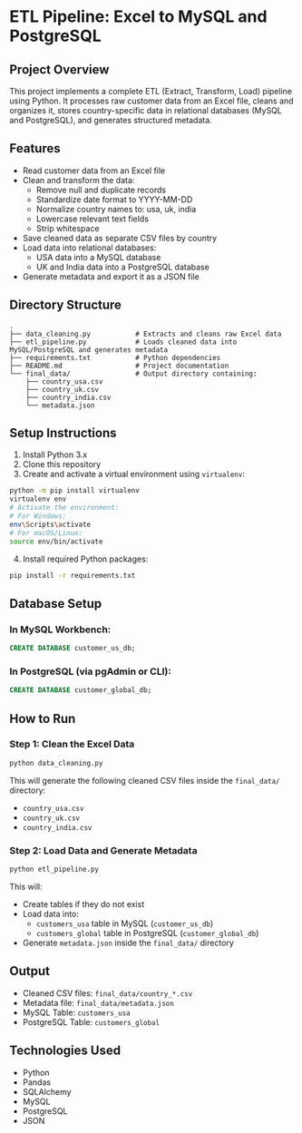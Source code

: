 # ETL Pipeline: Excel to MySQL and PostgreSQL

## Project Overview

This project implements a complete ETL (Extract, Transform, Load) pipeline using Python. It processes raw customer data from an Excel file, cleans and organizes it, stores country-specific data in relational databases (MySQL and PostgreSQL), and generates structured metadata.

## Features

- Read customer data from an Excel file
- Clean and transform the data:
  - Remove null and duplicate records
  - Standardize date format to YYYY-MM-DD
  - Normalize country names to: usa, uk, india
  - Lowercase relevant text fields
  - Strip whitespace
- Save cleaned data as separate CSV files by country
- Load data into relational databases:
  - USA data into a MySQL database
  - UK and India data into a PostgreSQL database
- Generate metadata and export it as a JSON file

## Directory Structure

```
.
├── data_cleaning.py           # Extracts and cleans raw Excel data
├── etl_pipeline.py            # Loads cleaned data into MySQL/PostgreSQL and generates metadata
├── requirements.txt           # Python dependencies
├── README.md                  # Project documentation
└── final_data/                # Output directory containing:
    ├── country_usa.csv
    ├── country_uk.csv
    ├── country_india.csv
    └── metadata.json
```

## Setup Instructions

1. Install Python 3.x
2. Clone this repository
3. Create and activate a virtual environment using `virtualenv`:

```bash
python -m pip install virtualenv
virtualenv env
# Activate the environment:
# For Windows:
env\Scripts\activate
# For macOS/Linux:
source env/bin/activate
```

4. Install required Python packages:

```bash
pip install -r requirements.txt
```

## Database Setup

### In MySQL Workbench:

```sql
CREATE DATABASE customer_us_db;
```

### In PostgreSQL (via pgAdmin or CLI):

```sql
CREATE DATABASE customer_global_db;
```

## How to Run

### Step 1: Clean the Excel Data

```bash
python data_cleaning.py
```

This will generate the following cleaned CSV files inside the `final_data/` directory:

- `country_usa.csv`
- `country_uk.csv`
- `country_india.csv`

### Step 2: Load Data and Generate Metadata

```bash
python etl_pipeline.py
```

This will:
- Create tables if they do not exist
- Load data into:
  - `customers_usa` table in MySQL (`customer_us_db`)
  - `customers_global` table in PostgreSQL (`customer_global_db`)
- Generate `metadata.json` inside the `final_data/` directory

## Output

- Cleaned CSV files: `final_data/country_*.csv`
- Metadata file: `final_data/metadata.json`
- MySQL Table: `customers_usa`
- PostgreSQL Table: `customers_global`

## Technologies Used

- Python
- Pandas
- SQLAlchemy
- MySQL
- PostgreSQL
- JSON
```

